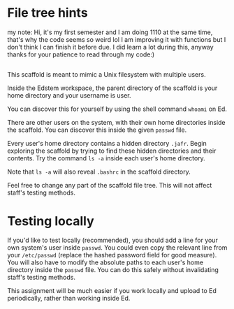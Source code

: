 # File tree hints
my note:
Hi, it's my first semester and I am doing 1110 at the same time, that's why the code seems so weird lol
I am improving it with functions but I don't think I can finish it before due.
I did learn a lot during this, anyway thanks for your patience to read through my code:)
##
This scaffold is meant to mimic a Unix filesystem with multiple users.

Inside the Edstem workspace, the parent directory of the scaffold is
your home directory and your username is user.

You can discover this for yourself by using the shell 
command `whoami` on Ed.

There are other users on the system, with their own home
directories inside the scaffold. You can discover
this inside the given `passwd` file.

Every user's home directory contains a hidden directory 
`.jafr`. Begin exploring the scaffold by trying to find these hidden
directories and their contents. Try the command `ls -a` inside each user's home 
directory.

Note that `ls -a` will also reveal `.bashrc`
in the scaffold directory.

Feel free to change any part of the scaffold file tree. This will not 
affect staff's testing methods.

# Testing locally

If you'd like to test locally (recommended), you should add a line
for your own system's user inside `passwd`. You could even copy
the relevant line from your `/etc/passwd` (replace the hashed password field for
good measure). You will also have to modify
the absolute paths to each user's home directory inside
the `passwd` file. You can do this safely without invalidating
staff's testing methods.

This assignment will be much easier if you work locally and upload to Ed 
periodically, rather than working inside Ed.
